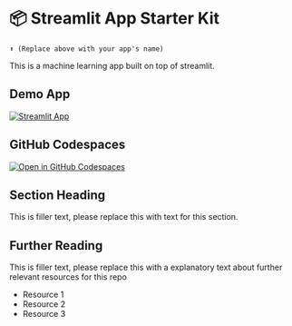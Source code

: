 # 📦 Streamlit App Starter Kit 
```
⬆️ (Replace above with your app's name)
```

This is a machine learning app built on top of streamlit.

## Demo App

[![Streamlit App](https://static.streamlit.io/badges/streamlit_badge_black_white.svg)](https://fish-species-ml-app.streamlit.app/)

## GitHub Codespaces

[![Open in GitHub Codespaces](https://github.com/codespaces/badge.svg)](https://codespaces.new/streamlit/app-starter-kit?quickstart=1)

## Section Heading

This is filler text, please replace this with text for this section.

## Further Reading

This is filler text, please replace this with a explanatory text about further relevant resources for this repo
- Resource 1
- Resource 2
- Resource 3

